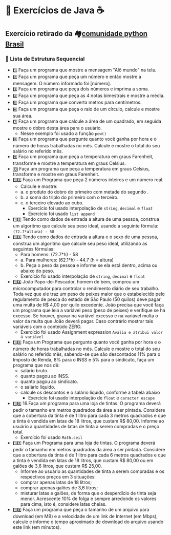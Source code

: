 # 🧠 Exercícios de Java ☕

## Exercício retirado da 🏘️[comunidade python Brasil](https://wiki.python.org.br/EstruturaSequencial)

### 🔄 Lista de Estrutura Sequencial

- `1️⃣` Faça um programa que mostre a mensagem "Alô mundo" na tela.
- `2️⃣` Faça um programa que peça um número e então mostre a mensagem. O número informado foi [número].
- `3️⃣` Faça um programa que peça dois números e imprima a soma.
- `4️⃣` Faça um programa que peça as 4 notas bimestrais e mostre a média.
- `5️⃣` Faça um programa que converta metros para centímetros.
- `6️⃣` Faça um programa que peça o raio de um círculo, calcule e mostre
sua área.
- `7️⃣` Faça um programa que calcule a área de um quadrado, em seguida
mostre o dobro desta área para o usuário.
  - Nesse exemplo foi usado a função `pow()`
- `8️⃣` Faça um programa que pergunte quanto você ganha por hora e o número de horas trabalhadas no mês. Calcule e  mostre o total do seu salário no referido mês.
- `9️⃣` Faça um programa que peça a temperatura em graus Farenheit, transforme e mostre a temperatura em graus Celsius.
- `🔟` Faça um programa que peça a temperatura em graus Celsius, transforme e mostre em graus Farenheit.
- `1️⃣1️⃣` Faça um Programa que peça 2 números inteiros e um número real.
  - Calcule e mostre:
  - a. o produto do dobro do primeiro com metade do segundo .
  - b. a soma do triplo do primeiro com o terceiro.
  - c. o terceiro elevado ao cubo.
    - Exercício foi usado interpolação de `string`, `decimal` e `float`
    - Exercício foi usado `list append`
- `1️⃣2️⃣` Tendo como dados de entrada a altura de uma pessoa, construa um algoritmo que calcule seu peso ideal, usando a seguinte fórmula:`(72.7*altura) - 58`
- `1️⃣3️⃣` Tendo como dados de entrada a altura e o sexo de uma pessoa, construa um algoritmo que calcule seu peso ideal, utilizando as seguintes fórmulas: 
  - Para homens: (72.7*h) - 58
  - a. Para mulheres: (62.1*h) - 44.7 (h = altura)
  - b. Peça o peso da pessoa e informe se ela está dentro, acima ou abaixo do peso.
  - Exercício foi usado interpolação de `string`, `decimal` e `float`
- `1️⃣4️⃣` João Papo-de-Pescador, homem de bem, comprou um microcomputador para controlar o rendimento diário de seu trabalho. Toda vez que ele traz um peso de peixes maior que o estabelecido pelo regulamento de pesca do estado de São Paulo (50 quilos) deve
pagar uma multa de R$ 4,00 por quilo excedente. João precisa que você faça um programa que leia a variável peso (peso de peixes) e verifique se há excesso. Se houver, gravar na variável excesso e na variável multa o valor da multa que João deverá pagar. Caso contrário mostrar tais variáveis com o conteúdo ZERO.
  - Exercício foi usado Assignment expression `Avalia e atribui valor á variável`
- `1️⃣5️⃣` Faça um Programa que pergunte quanto você ganha por hora e o número de horas trabalhadas no mês. Calcule e mostre o total do seu salário no referido mês, sabendo-se que são descontados 11% para o Imposto de Renda, 8% para o INSS e 5% para o sindicato, faça um programa que nos dê:
  - salário bruto.
  - quanto pagou ao INSS.
  - quanto pagou ao sindicato.
  - o salário líquido.
  - calcule os descontos e o salário líquido, conforme a tabela abaixo
    - Exercício foi usado interpolação de `float` e `caracter escape` 
- `1️⃣6️⃣` 16.Faça um programa para uma loja de tintas. O programa deverá pedir o
tamanho em metros quadrados da área a ser pintada. Considere que a cobertura da tinta é de 1 litro para cada 3 metros quadrados e que a tinta é vendida em latas de 18 litros, que custam R$ 80,00. Informe ao usuário a quantidades de latas de tinta a serem compradas e o preço total.
    - Exercício foi usado `Math.ceil`
- `1️⃣7️⃣` Faça um Programa para uma loja de tintas. O programa deverá pedir o tamanho em metros quadrados da área a ser pintada. Considere que a cobertura da tinta é de 1 litro para cada 6 metros quadrados e que a tinta é vendida em latas de 18 litros, que custam R$ 80,00 ou em galões de 3,6 litros, que custam R$ 25,00.
  - Informe ao usuário as quantidades de tinta a serem compradas e os respectivos preços em 3 situações:
  - comprar apenas latas de 18 litros;
  - comprar apenas galões de 3,6 litros;
  - misturar latas e galões, de forma que o desperdício de tinta seja menor. Acrescente 10% de folga e sempre arredonde os valores para cima, isto é, considere latas cheias.
- `1️⃣8️⃣` Faça um programa que peça o tamanho de um arquivo para download (em MB) e a velocidade de um link de Internet (em Mbps), calcule e informe o tempo aproximado de download do arquivo usando este link (em minutos).
